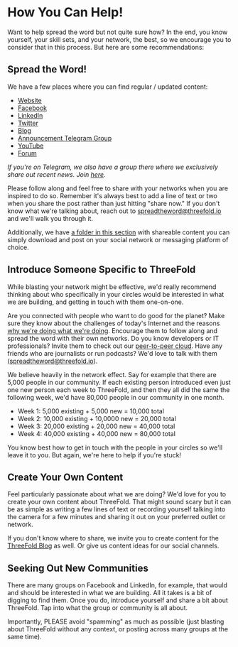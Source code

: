 # How You Can Help!

Want to help spread the word but not quite sure how? In the end, you know yourself, your skill sets, and your network, the best, so we encourage you to consider that in this process. But here are some recommendations:

## Spread the Word!

We have a few places where you can find regular / updated content:

- [Website](https://www.threefold.io)
- [Facebook](https://facebook.com/ThreeFold.io)
- [LinkedIn](https://linkedin.com/company/threefold-foundation/)
- [Twitter](https://twitter.com/threefold_io) 
- [Blog](https://blog.threefold.io)
- [Announcement Telegram Group](https://t.me/threefoldnews)
- [YouTube](https://youtube.com/c/ThreeFoldFoundation)
- [Forum](https://forum.threefold.io)

_If you're on Telegram, we also have a group there where we exclusively share out recent news. Join [here](https://t.me/joinchat/KfndwRSiOGjLU2OQsla8Ng)._

Please follow along and feel free to share with your networks when you are inspired to do so. Remember it's always best to add a line of text or two when you share the post rather than just hitting "share now." If you don't know what we're talking about, reach out to spreadtheword@threefold.io and we'll walk you through it.

Additionally, we have [a folder in this section](threefold_content.md) with shareable content you can simply download and post on your social network or messaging platform of choice.

## Introduce Someone Specific to ThreeFold

While blasting your network might be effective, we'd really recommend thinking about who specifically in your circles would be interested in what we are building, and getting in touch with them one-on-one.

Are you connected with people who want to do good for the planet? Make sure they know about the challenges of today's Internet and the reasons [why we're doing what we're doing](https://threefold.io/why.html). Encourage them to follow along and spread the word with their own networks. Do you know developers or IT professionals? Invite them to check out our [peer-to-peer cloud](https://cloud.threefold.io). Have any friends who are journalists or run podcasts? We'd love to talk with them (spreadtheword@threefold.io). 

We believe heavily in the network effect. Say for example that there are 5,000 people in our community. If each existing person introduced even just one new person each week to ThreeFold, and then they all did the same the following week, we'd have 80,000 people in our community in one month.

- Week 1: 5,000 existing + 5,000 new = 10,000 total
- Week 2: 10,000 existing + 10,0000 new = 20,000 total
- Week 3: 20,000 existing + 20,000 new = 40,000 total
- Week 4: 40,000 existing + 40,000 new = 80,000 total

You know best how to get in touch with the people in your circles so we'll leave it to you. But again, we're here to help if you're stuck!

## Create Your Own Content

Feel particularly passionate about what we are doing? We'd love for you to create your own content about ThreeFold. That might sound scary but it can be as simple as writing a few lines of text or recording yourself talking into the camera for a few minutes and sharing it out on your preferred outlet or network.

If you don't know where to share, we invite you to create content for the [ThreeFold Blog](https://blog.threefold.io) as well. Or give us content ideas for our social channels.

## Seeking Out New Communities

There are many groups on Facebook and LinkedIn, for example, that would and should be interested in what we are building. All it takes is a bit of digging to find them. Once you do, introduce yourself and share a bit about ThreeFold. Tap into what the group or community is all about.

Importantly, PLEASE avoid "spamming" as much as possible (just blasting about ThreeFold without any context, or posting across many groups at the same time).